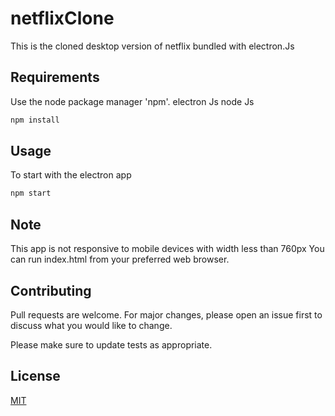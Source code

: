 # netflixClone

This is the cloned desktop version of netflix bundled with electron.Js

## Requirements

Use the node package manager 'npm'.
electron Js
node Js

```bash
npm install
```

## Usage

To start with the electron app

```bash
npm start
```

## Note

This app is not responsive to mobile devices with width less than 760px
You can run index.html from your preferred web browser.

## Contributing

Pull requests are welcome. For major changes, please open an issue first to discuss what you would like to change.

Please make sure to update tests as appropriate.

## License

[MIT](https://choosealicense.com/licenses/mit/)

